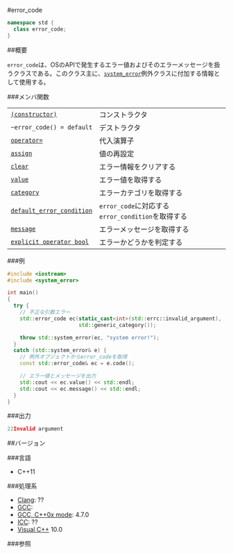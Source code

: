 #error_code
```cpp
namespace std {
  class error_code;
}
```

##概要

`error_code`は、OSのAPIで発生するエラー値およびそのエラーメッセージを扱うクラスである。このクラス主に、[`system_error`](/reference/system_error/system_error.md)例外クラスに付加する情報として使用する。

###メンバ関数

| | |
|-----------------------------------------------------------------------------------------------------------------------------------------------------|-----------------------------------------------------------------------------------|
| [`(constructor)`](./error_code/error_code.md) | コンストラクタ |
| `~error_code() = default` | デストラクタ |
| [`operator=`](./error_code/op_assign.md) | 代入演算子 |
| [`assign`](./error_code/assign.md) | 値の再設定 |
| [`clear`](./error_code/clear.md) | エラー情報をクリアする |
| [`value`](./error_code/value.md) | エラー値を取得する |
| [`category`](./error_code/category.md) | エラーカテゴリを取得する |
| [`default_error_condition`](./error_code/default_error_condition.md) | `error_code`に対応する`error_condition`を取得する |
| [`message`](./error_code/message.md) | エラーメッセージを取得する |
| [`explicit operator bool`](./error_code/op_bool.md) | エラーかどうかを判定する |

###例
```cpp
#include <iostream>
#include <system_error>

int main()
{
  try {
    // 不正な引数エラー
    std::error_code ec(static_cast<int>(std::errc::invalid_argument),
                       std::generic_category());

    throw std::system_error(ec, "system error!");
  }
  catch (std::system_error& e) {
    // 例外オブジェクトからerror_codeを取得
    const std::error_code& ec = e.code();

    // エラー値とメッセージを出力
    std::cout << ec.value() << std::endl;
    std::cout << ec.message() << std::endl;
  }
}
```

###出力
```cpp
22Invalid argument
```

##バージョン

###言語

- C++11

###処理系

- [Clang](/implementation#clang.md): ??
- [GCC](/implementation#gcc.md): 
- [GCC, C++0x mode](/implementation#gcc.md): 4.7.0
- [ICC](/implementation#icc.md): ??
- [Visual C++](/implementation#visual_cpp.md) 10.0


###参照

